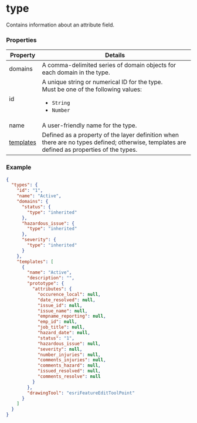 # type

Contains information about an attribute field.

### Properties

| Property | Details
| --- | ---
| domains | A comma-delimited series of domain objects for each domain in the type.
| id | A unique string or numerical ID for the type.<br>Must be one of the following values:<ul><li>`String`</li><li>`Number`</li></ul>
| name | A user-friendly name for the type.
| [templates](template.md) | Defined as a property of the layer definition when there are no types defined; otherwise, templates are defined as properties of the types.


### Example

```json
{
  "types": {
    "id": "1",
    "name": "Active",
    "domains": {
      "status": {
        "type": "inherited"
      },
      "hazardous_issue": {
        "type": "inherited"
      },
      "severity": {
        "type": "inherited"
      }
    },
    "templates": [
      {
        "name": "Active",
        "description": "",
        "prototype": {
          "attributes": {
            "occurence_local": null,
            "date_resolved": null,
            "issue_id": null,
            "issue_name": null,
            "empname_reporting": null,
            "emp_id": null,
            "job_title": null,
            "hazard_date": null,
            "status": "1",
            "hazardous_issue": null,
            "severity": null,
            "number_injuries": null,
            "comments_injuries": null,
            "comments_hazard": null,
            "issued_resolved": null,
            "comments_resolve": null
          }
        },
        "drawingTool": "esriFeatureEditToolPoint"
      }
    ]
  }
}
```

